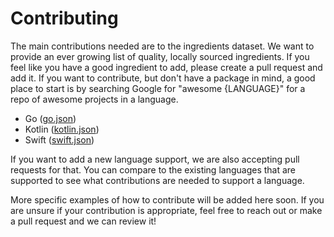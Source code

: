# Contributing

The main contributions needed are to the ingredients dataset. We want to
provide an ever growing list of quality, locally sourced ingredients. If you
feel like you have a good ingredient to add, please create a pull request and
add it. If you want to contribute, but don't have a package in mind, a good
place to start is by searching Google for "awesome {LANGUAGE}" for a repo of
awesome projects in a language.

- Go ([go.json](./datasets/go.json))
- Kotlin ([kotlin.json](./datasets/kotlin.json))
- Swift ([swift.json](./datasets/swift.json))

If you want to add a new language support, we are also accepting pull requests
for that. You can compare to the existing languages that are supported to see
what contributions are needed to support a language.

More specific examples of how to contribute will be added here soon. If you are
unsure if your contribution is appropriate, feel free to reach out or make a
pull request and we can review it!